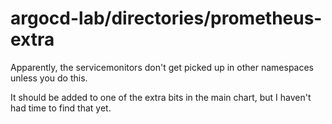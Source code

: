 
# argocd-lab/directories/prometheus-extra

Apparently, the servicemonitors don't get picked up in other namespaces unless you do this.

It should be added to one of the extra bits in the main chart, but I haven't had time to find that yet.
